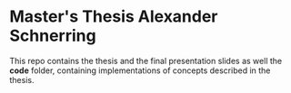 # Master's Thesis Alexander Schnerring

This repo contains the thesis and the final presentation slides as well the **code** folder, containing implementations of concepts described in the thesis.
